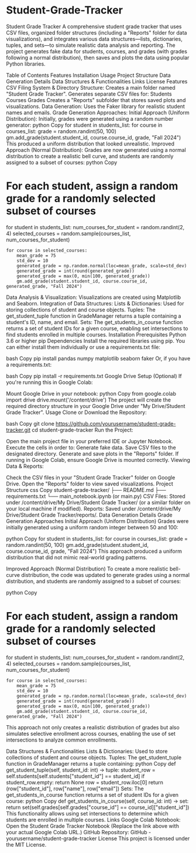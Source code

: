 # Student-Grade-Tracker

Student Grade Tracker
A comprehensive student grade tracker that uses CSV files, organized folder structures (including a "Reports" folder for data visualizations), and integrates various data structures—lists, dictionaries, tuples, and sets—to simulate realistic data analysis and reporting. The project generates fake data for students, courses, and grades (with grades following a normal distribution), then saves and plots the data using popular Python libraries.

Table of Contents
Features
Installation
Usage
Project Structure
Data Generation Details
Data Structures & Functionalities
Links
License
Features
CSV Filing System & Directory Structure:
Creates a main folder named "Student Grade Tracker".
Generates separate CSV files for:
Students
Courses
Grades
Creates a "Reports" subfolder that stores saved plots and visualizations.
Data Generation:
Uses the Faker library for realistic student names and emails.
Grade Generation Approaches:
Initial Approach (Uniform Distribution):
Initially, grades were generated using a random number generator:
python
Copy
for student in students_list:
    for course in courses_list:
        grade = random.randint(50, 100)
        gm.add_grade(student.student_id, course.course_id, grade, "Fall 2024")
This produced a uniform distribution that looked unrealistic.
Improved Approach (Normal Distribution):
Grades are now generated using a normal distribution to create a realistic bell curve, and students are randomly assigned to a subset of courses:
python
Copy
# For each student, assign a random grade for a randomly selected subset of courses
for student in students_list:
    num_courses_for_student = random.randint(2, 4)
    selected_courses = random.sample(courses_list, num_courses_for_student)
    
    for course in selected_courses:
        mean_grade = 75
        std_dev = 10
        generated_grade = np.random.normal(loc=mean_grade, scale=std_dev)
        generated_grade = int(round(generated_grade))
        generated_grade = max(0, min(100, generated_grade))
        gm.add_grade(student.student_id, course.course_id, generated_grade, "Fall 2024")
Data Analysis & Visualization:
Visualizations are created using Matplotlib and Seaborn.
Integration of Data Structures:
Lists & Dictionaries:
Used for storing collections of student and course objects.
Tuples:
The get_student_tuple function in GradeManager returns a tuple containing a student's ID, name, and email.
Sets:
The get_students_in_course function returns a set of student IDs for a given course, enabling set intersections to find students enrolled in multiple courses.
Installation
Prerequisites
Python 3.6 or higher
pip
Dependencies
Install the required libraries using pip. You can either install them individually or use a requirements.txt file:

bash
Copy
pip install pandas numpy matplotlib seaborn faker
Or, if you have a requirements.txt:

bash
Copy
pip install -r requirements.txt
Google Drive Setup (Optional)
If you're running this in Google Colab:

Mount Google Drive in your notebook:
python
Copy
from google.colab import drive
drive.mount('/content/drive')
The project will create the required directory structure in your Google Drive under "My Drive/Student Grade Tracker".
Usage
Clone or Download the Repository:

bash
Copy
git clone https://github.com/yourusername/student-grade-tracker.git
cd student-grade-tracker
Run the Project:

Open the main project file in your preferred IDE or Jupyter Notebook.
Execute the cells in order to:
Generate fake data.
Save CSV files to the designated directory.
Generate and save plots in the "Reports" folder.
If running in Google Colab, ensure Google Drive is mounted correctly.
Viewing Data & Reports:

Check the CSV files in your "Student Grade Tracker" folder on Google Drive.
Open the "Reports" folder to view saved visualizations.
Project Structure
css
Copy
student-grade-tracker/
├── README.md
├── requirements.txt
└── main_notebook.ipynb  (or main.py)
CSV Files:
Stored under /content/drive/My Drive/Student Grade Tracker/ (or a similar folder on your local machine if modified).
Reports:
Saved under /content/drive/My Drive/Student Grade Tracker/reports/.
Data Generation Details
Grade Generation Approaches
Initial Approach (Uniform Distribution)
Grades were initially generated using a uniform random integer between 50 and 100:

python
Copy
for student in students_list:
    for course in courses_list:
        grade = random.randint(50, 100)
        gm.add_grade(student.student_id, course.course_id, grade, "Fall 2024")
This approach produced a uniform distribution that did not mimic real-world grading patterns.

Improved Approach (Normal Distribution)
To create a more realistic bell-curve distribution, the code was updated to generate grades using a normal distribution, and students are randomly assigned to a subset of courses:

python
Copy
# For each student, assign a random grade for a randomly selected subset of courses
for student in students_list:
    num_courses_for_student = random.randint(2, 4)
    selected_courses = random.sample(courses_list, num_courses_for_student)
    
    for course in selected_courses:
        mean_grade = 75
        std_dev = 10
        generated_grade = np.random.normal(loc=mean_grade, scale=std_dev)
        generated_grade = int(round(generated_grade))
        generated_grade = max(0, min(100, generated_grade))
        gm.add_grade(student.student_id, course.course_id, generated_grade, "Fall 2024")
This approach not only creates a realistic distribution of grades but also simulates selective enrollment across courses, enabling the use of set intersections to analyze common enrollments.

Data Structures & Functionalities
Lists & Dictionaries:
Used to store collections of student and course objects.
Tuples:
The get_student_tuple function in GradeManager returns a tuple containing:
python
Copy
def get_student_tuple(self, student_id: int) -> tuple:
    student_row = self.students[self.students["student_id"] == student_id]
    if student_row.empty:
        return None
    row = student_row.iloc[0]
    return (row["student_id"], row["name"], row["email"])
Sets:
The get_students_in_course function returns a set of student IDs for a given course:
python
Copy
def get_students_in_course(self, course_id: int) -> set:
    return set(self.grades[self.grades["course_id"] == course_id]["student_id"])
This functionality allows using set intersections to determine which students are enrolled in multiple courses.
Links
Google Colab Notebook:
Open the Student Grade Tracker Notebook
(Replace the link above with your actual Google Colab URL.)
GitHub Repository:
GitHub - yourusername/student-grade-tracker
License
This project is licensed under the MIT License.
